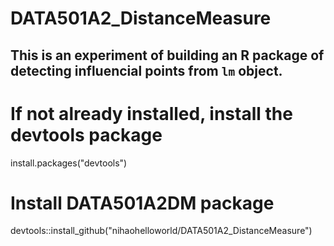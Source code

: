 # DATA501A2_DistanceMeasure
## This is an experiment of building an R package of detecting influencial points from `lm` object.
# If not already installed, install the devtools package
install.packages("devtools") 
# Install DATA501A2DM package 
devtools::install_github("nihaohelloworld/DATA501A2_DistanceMeasure")

